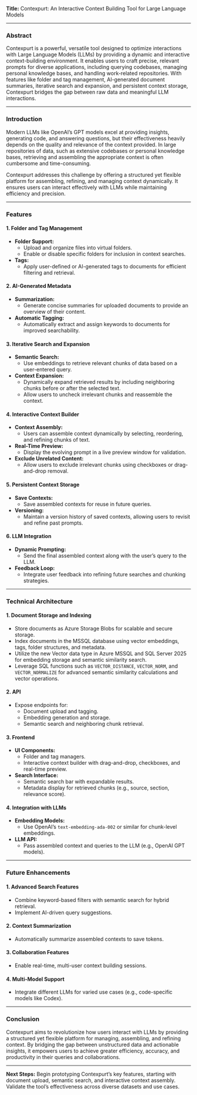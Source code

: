 **Title:** Contexpurt: An Interactive Context Building Tool for Large Language Models

---

### **Abstract**
Contexpurt is a powerful, versatile tool designed to optimize interactions with Large Language Models (LLMs) by providing a dynamic and interactive context-building environment. It enables users to craft precise, relevant prompts for diverse applications, including querying codebases, managing personal knowledge bases, and handling work-related repositories. With features like folder and tag management, AI-generated document summaries, iterative search and expansion, and persistent context storage, Contexpurt bridges the gap between raw data and meaningful LLM interactions.

---

### **Introduction**
Modern LLMs like OpenAI’s GPT models excel at providing insights, generating code, and answering questions, but their effectiveness heavily depends on the quality and relevance of the context provided. In large repositories of data, such as extensive codebases or personal knowledge bases, retrieving and assembling the appropriate context is often cumbersome and time-consuming.

Contexpurt addresses this challenge by offering a structured yet flexible platform for assembling, refining, and managing context dynamically. It ensures users can interact effectively with LLMs while maintaining efficiency and precision.

---

### **Features**

#### **1. Folder and Tag Management**
- **Folder Support:**
  - Upload and organize files into virtual folders.
  - Enable or disable specific folders for inclusion in context searches.
- **Tags:**
  - Apply user-defined or AI-generated tags to documents for efficient filtering and retrieval.

#### **2. AI-Generated Metadata**
- **Summarization:**
  - Generate concise summaries for uploaded documents to provide an overview of their content.
- **Automatic Tagging:**
  - Automatically extract and assign keywords to documents for improved searchability.

#### **3. Iterative Search and Expansion**
- **Semantic Search:**
  - Use embeddings to retrieve relevant chunks of data based on a user-entered query.
- **Context Expansion:**
  - Dynamically expand retrieved results by including neighboring chunks before or after the selected text.
  - Allow users to uncheck irrelevant chunks and reassemble the context.

#### **4. Interactive Context Builder**
- **Context Assembly:**
  - Users can assemble context dynamically by selecting, reordering, and refining chunks of text.
- **Real-Time Preview:**
  - Display the evolving prompt in a live preview window for validation.
- **Exclude Unrelated Content:**
  - Allow users to exclude irrelevant chunks using checkboxes or drag-and-drop removal.

#### **5. Persistent Context Storage**
- **Save Contexts:**
  - Save assembled contexts for reuse in future queries.
- **Versioning:**
  - Maintain a version history of saved contexts, allowing users to revisit and refine past prompts.

#### **6. LLM Integration**
- **Dynamic Prompting:**
  - Send the final assembled context along with the user’s query to the LLM.
- **Feedback Loop:**
  - Integrate user feedback into refining future searches and chunking strategies.

---

### **Technical Architecture**

#### **1. Document Storage and Indexing**
- Store documents as Azure Storage Blobs for scalable and secure storage.
- Index documents in the MSSQL database using vector embeddings, tags, folder structures, and metadata.
- Utilize the new Vector data type in Azure MSSQL and SQL Server 2025 for embedding storage and semantic similarity search.
- Leverage SQL functions such as `VECTOR_DISTANCE`, `VECTOR_NORM`, and `VECTOR_NORMALIZE` for advanced semantic similarity calculations and vector operations.

#### **2. API**
- Expose endpoints for:
  - Document upload and tagging.
  - Embedding generation and storage.
  - Semantic search and neighboring chunk retrieval.

#### **3. Frontend**
- **UI Components:**
  - Folder and tag managers.
  - Interactive context builder with drag-and-drop, checkboxes, and real-time preview.
- **Search Interface:**
  - Semantic search bar with expandable results.
  - Metadata display for retrieved chunks (e.g., source, section, relevance score).

#### **4. Integration with LLMs**
- **Embedding Models:**
  - Use OpenAI’s `text-embedding-ada-002` or similar for chunk-level embeddings.
- **LLM API:**
  - Pass assembled context and queries to the LLM (e.g., OpenAI GPT models).

---

### **Future Enhancements**

#### **1. Advanced Search Features**
- Combine keyword-based filters with semantic search for hybrid retrieval.
- Implement AI-driven query suggestions.

#### **2. Context Summarization**
- Automatically summarize assembled contexts to save tokens.

#### **3. Collaboration Features**
- Enable real-time, multi-user context building sessions.

#### **4. Multi-Model Support**
- Integrate different LLMs for varied use cases (e.g., code-specific models like Codex).

---

### **Conclusion**
Contexpurt aims to revolutionize how users interact with LLMs by providing a structured yet flexible platform for managing, assembling, and refining context. By bridging the gap between unstructured data and actionable insights, it empowers users to achieve greater efficiency, accuracy, and productivity in their queries and collaborations.

---

**Next Steps:** Begin prototyping Contexpurt’s key features, starting with document upload, semantic search, and interactive context assembly. Validate the tool’s effectiveness across diverse datasets and use cases.

